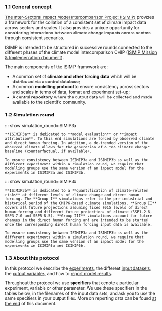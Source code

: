 ### 1.1 General concept

[The Inter-Sectoral Impact Model Intercomparison Project (ISIMIP)](https://www.isimip.org) provides a framework for the collation of a consistent set of climate impact data across sectors and scales. It also provides a unique opportunity for considering interactions between climate change impacts across sectors through consistent scenarios.

ISIMIP is intended to be structured in successive rounds connected to the different phases of the climate model intercomparison CMIP ([ISIMIP Mission & Implementation document](https://www.isimip.org/documents/355/MissionAndImplementation_12Sep2018.pdf)).

The main components of the ISIMIP framework are:

* A common set of **climate and other forcing data** which will be distributed via a central database;
* A common **modelling protocol** to ensure consistency across sectors and scales in terms of data, format and experiment set-up;
* A central **repository** where the output data will be collected and made available to the scientific community.

### 1.2 Simulation round

::: show simulation_round=ISIMIP3a

    **ISIMIP3a** is dedicated to **model evaluation** or **impact attribution**. To this end simulations are forced by observed climate and direct human forcing. In addition, a de-trended version of the observed climate allows for the generation of a *no climate change* baseline (counterfactual, if available).

    To ensure consistency between ISIMIP3a and ISIMIP3b as well as the different experiments within a simulation round, we require that modelling groups use the same version of an impact model for the experiments in ISIMIP3a and ISIMIP3b.

::: show simulation_round=ISIMIP3b

    **ISIMIP3b** is dedicated to a **quantification of climate-related risks** at different levels of climate change and direct human forcing. The **Group I** simulations refer to the pre-industrial and historical period of the CMIP6-based climate simulations. **Group II** covers all future projections assuming fixed 2015 levels of direct human forcing and different future projections of climate (SSP1-2.6, SSP3-7.0 and SSP5-8.5). **Group III** simulations account for future changes in the direct human forcing and are intended to be started once the corresponding direct human forcing input data is available.

    To ensure consistency between ISIMIP3a and ISIMIP3b as well as the different experiments within a simulation round, we require that modelling groups use the same version of an impact model for the experiments in ISIMIP3a and ISIMIP3b.

### 1.3 About this protocol

In this protocol we describe the [experiments](#2-experiments), the different [input datasets](#3-input-data), the [output variables](#4-output-data), and how to [report model results](#5-reporting-model-results).

Throughout the protocol we use **specifiers** that denote a particular experiment, variable or other parameter. We use these specifiers in the tables below, in the filenames of the input data sets, and ask you to use the same specifiers in your output files. More on reporting data can be found [at the end](#5-reporting-model-results) of this document.
